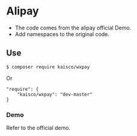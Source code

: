 Alipay
==========
* The code comes from the alipay official Demo.
* Add namespaces to the original code.

Use
----------

	$ composer require kaisco/wxpay

Or

	"require": {
		"kaisco/wxpay": "dev-master"
	}
	

### Demo ###
Refer to the official demo.
